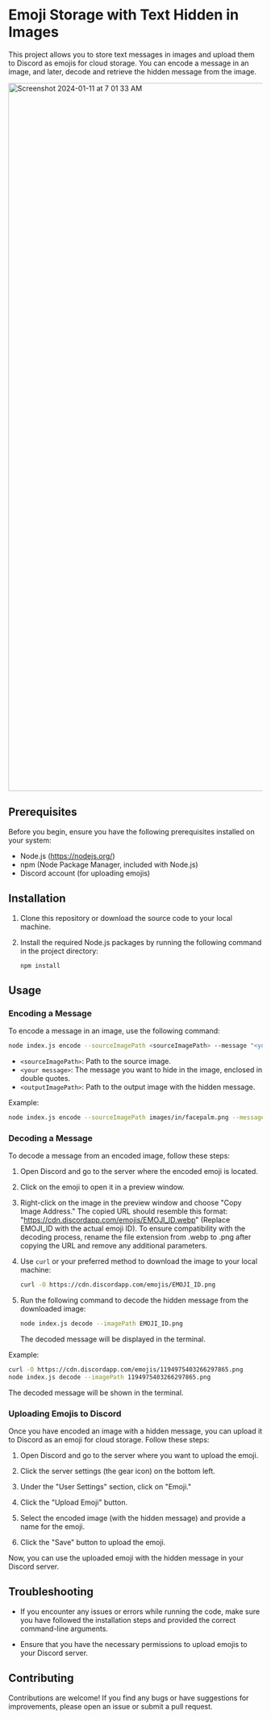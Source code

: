 # Emoji Storage with Text Hidden in Images

This project allows you to store text messages in images and upload them to Discord as emojis for cloud storage. You can encode a message in an image, and later, decode and retrieve the hidden message from the image.

<img width="1401" alt="Screenshot 2024-01-11 at 7 01 33 AM" src="https://github.com/storbeck/emojigraphy/assets/449874/32cc66cb-dd1a-48fc-9ea1-e84c3fc1d895">


## Prerequisites

Before you begin, ensure you have the following prerequisites installed on your system:

- Node.js (https://nodejs.org/)
- npm (Node Package Manager, included with Node.js)
- Discord account (for uploading emojis)

## Installation

1. Clone this repository or download the source code to your local machine.

2. Install the required Node.js packages by running the following command in the project directory:

   ```
   npm install
   ```

## Usage

### Encoding a Message

To encode a message in an image, use the following command:

```bash
node index.js encode --sourceImagePath <sourceImagePath> --message "<your message>" --outputImagePath <outputImagePath>
```

- `<sourceImagePath>`: Path to the source image.
- `<your message>`: The message you want to hide in the image, enclosed in double quotes.
- `<outputImagePath>`: Path to the output image with the hidden message.

Example:

```bash
node index.js encode --sourceImagePath images/in/facepalm.png --message "Hello, this is a hidden message!" --outputImagePath images/out/encoded_facepalm.png
```

### Decoding a Message

To decode a message from an encoded image, follow these steps:

1. Open Discord and go to the server where the encoded emoji is located.

2. Click on the emoji to open it in a preview window.

3. Right-click on the image in the preview window and choose "Copy Image Address." The copied URL should resemble this format: "https://cdn.discordapp.com/emojis/EMOJI_ID.webp" (Replace EMOJI_ID with the actual emoji ID). To ensure compatibility with the decoding process, rename the file extension from .webp to .png after copying the URL and remove any additional parameters.

4. Use `curl` or your preferred method to download the image to your local machine:

   ```bash
   curl -O https://cdn.discordapp.com/emojis/EMOJI_ID.png
   ```

5. Run the following command to decode the hidden message from the downloaded image:

   ```bash
   node index.js decode --imagePath EMOJI_ID.png
   ```

   The decoded message will be displayed in the terminal.

Example:

```bash
curl -O https://cdn.discordapp.com/emojis/1194975403266297865.png
node index.js decode --imagePath 1194975403266297865.png
```

The decoded message will be shown in the terminal.

### Uploading Emojis to Discord

Once you have encoded an image with a hidden message, you can upload it to Discord as an emoji for cloud storage. Follow these steps:

1. Open Discord and go to the server where you want to upload the emoji.

2. Click the server settings (the gear icon) on the bottom left.

3. Under the "User Settings" section, click on "Emoji."

4. Click the "Upload Emoji" button.

5. Select the encoded image (with the hidden message) and provide a name for the emoji.

6. Click the "Save" button to upload the emoji.

Now, you can use the uploaded emoji with the hidden message in your Discord server.

## Troubleshooting

- If you encounter any issues or errors while running the code, make sure you have followed the installation steps and provided the correct command-line arguments.

- Ensure that you have the necessary permissions to upload emojis to your Discord server.

## Contributing

Contributions are welcome! If you find any bugs or have suggestions for improvements, please open an issue or submit a pull request.
